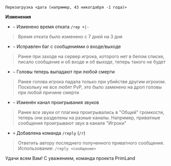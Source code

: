 ```
Перезагрузка <дата (например, 43 никогдабря -1 года)>
```

**Изменения**
- `~` Изменено время отката `/rep +|-`
> Время отката было изменено с 7 дней на 3 дня

<!-- изменена логика работы /plwl -->

- `~` Исправлен баг с сообщениями о входе/выходе
> Ранее при заходе на сервер игрока, которого нет в белом списке, писало сообщение и
> об входе и об выходе, теперь такого не будет

- `~` Головы теперь выпадают при любой смерти
> Ранее голова игрока падала только при убийстве другим игроком. Поскольку не все любят
> PvP, это было заменено на дроп головы при любой причине смерти

- `~` Изменён канал проигрывания звуков
> Ранее все звуки от плагина проигрывались в "Общей" громкости, теперь они разделены
> на разные каналы. Например, приватные сообщения проигрывают звук в канале "Игроки"

- `+` Добавлена команда `/reply` (`/r`)
> Ответить автору последнего полученного приватного сообщения. Использование: 
> `/reply <сообщение>`

Удачи всем Вам!
С уважением, команда проекта PrimLand